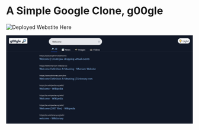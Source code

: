 # A Simple Google Clone, g00gle

![Deployed Webstite Here](https://g00gleclone.netlify.app/)

![Homepage](/preview/site.png)

